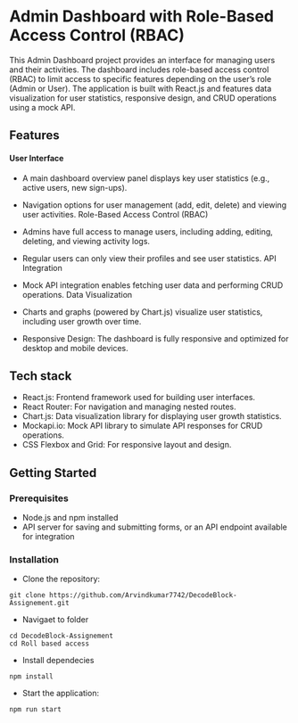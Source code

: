 
# Admin Dashboard with Role-Based Access Control (RBAC)

This Admin Dashboard project provides an interface for managing users and their activities. The dashboard includes role-based access control (RBAC) to limit access to specific features depending on the user’s role (Admin or User). The application is built with React.js and features data visualization for user statistics, responsive design, and CRUD operations using a mock API.


## Features

#### User Interface

- A main dashboard overview panel displays key user statistics (e.g., active users, new sign-ups).
- Navigation options for user management (add, edit, delete) and viewing user activities.
Role-Based Access Control (RBAC)

- Admins have full access to manage users, including adding, editing, deleting, and viewing activity logs.
- Regular users can only view their profiles and see user statistics.
API Integration

- Mock API integration enables fetching user data and performing CRUD operations.
Data Visualization

- Charts and graphs (powered by Chart.js) visualize user statistics, including user growth over time.
- Responsive Design: The dashboard is fully responsive and optimized for desktop and mobile devices.


## Tech stack

- React.js: Frontend framework used for building user interfaces.
- React Router: For navigation and managing nested routes.
- Chart.js: Data visualization library for displaying user growth statistics.
- Mockapi.io: Mock API library to simulate API responses for CRUD operations.
- CSS Flexbox and Grid: For responsive layout and design.


## Getting Started

### Prerequisites
- Node.js and npm installed
- API server for saving and submitting forms, or an API endpoint available for integration

### Installation
- Clone the repository:

```
git clone https://github.com/Arvindkumar7742/DecodeBlock-Assignement.git
```
- Navigaet to folder
```
cd DecodeBlock-Assignement
cd Roll based access
```

- Install dependecies
```
npm install
```
- Start the application:
```
npm run start
```

